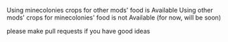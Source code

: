 Using minecolonies crops for other mods' food is Available
Using other mods' crops for minecolonies' food is not Available (for now, will be soon)

please make pull requests if you have good ideas
